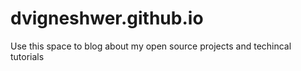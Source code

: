 # dvigneshwer.github.io
Use this space to blog about my open source projects and techincal tutorials
